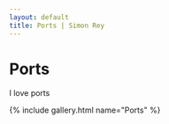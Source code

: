 ```yaml
---
layout: default
title: Ports | Simon Rey
---
```


# Ports

I love ports

{% include gallery.html name="Ports" %}